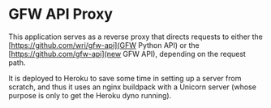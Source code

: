 # GFW API Proxy

This application serves as a reverse proxy that directs requests to
either the [https://github.com/wri/gfw-api](GFW Python API) or the
[https://github.com/gfw-api](new GFW API), depending on the request
path.

It is deployed to Heroku to save some time in setting up a server from
scratch, and thus it uses an nginx buildpack with a Unicorn server
(whose purpose is only to get the Heroku dyno running).
